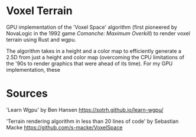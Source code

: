 # Voxel Terrain
GPU implementation of the 'Voxel Space' algorithm (first pioneered by NovaLogic in the 1992 game *Comanche: Maximum Overkill*) to render voxel terrain using Rust and wgpu.

The algorithm takes in a height and a color map to efficiently generate a 2.5D from just a 
height and color map (overcoming the CPU limitations of the '90s to render graphics that were ahead of its time). For my GPU implementation, these 

# Sources
'Learn Wgpu' by Ben Hansen https://sotrh.github.io/learn-wgpu/

'Terrain rendering algorithm in less than 20 lines of code' by Sebastian Macke https://github.com/s-macke/VoxelSpace
